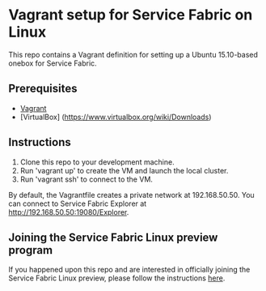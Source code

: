 # Vagrant setup for Service Fabric on Linux

This repo contains a Vagrant definition for setting up a Ubuntu 15.10-based onebox for Service Fabric.

## Prerequisites

* [Vagrant](https://www.vagrantup.com/downloads.html)
* [VirtualBox] (https://www.virtualbox.org/wiki/Downloads)

## Instructions

1. Clone this repo to your development machine.
2. Run 'vagrant up' to create the VM and launch the local cluster.
3. Run 'vagrant ssh' to connect to the VM.

By default, the Vagrantfile creates a private network at 192.168.50.50. You can connect to Service Fabric Explorer at http://192.168.50.50:19080/Explorer.

## Joining the Service Fabric Linux preview program

If you happened upon this repo and are interested in officially joining the Service Fabric Linux preview, please follow the instructions [here](http://aka.ms/sflinux).
